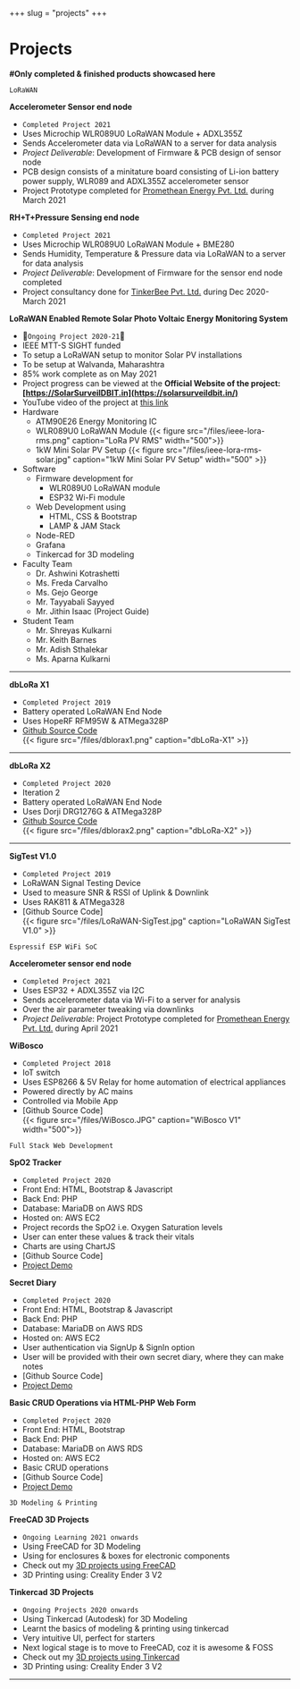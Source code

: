 +++ 
slug = "projects"
+++

# Projects
**#Only completed & finished products showcased here**

```
LoRaWAN
```

__Accelerometer Sensor end node__
- ```Completed Project 2021```
- Uses Microchip WLR089U0 LoRaWAN Module + ADXL355Z
- Sends Accelerometer data via LoRaWAN to a server for data analysis 
- *Project Deliverable*: Development of Firmware & PCB design of sensor node
- PCB design consists of a minitature board consisting of Li-ion battery power supply, WLR089 and ADXL355Z accelerometer sensor
- Project Prototype completed for [Promethean Energy Pvt. Ltd.](https://www.prometheanenergy.com/) during March 2021

__RH+T+Pressure Sensing end node__
- ```Completed Project 2021```
- Uses Microchip WLR089U0 LoRaWAN Module + BME280
- Sends Humidity, Temperature & Pressure data via LoRaWAN to a server for data analysis 
- *Project Deliverable*: Development of Firmware for the sensor end node completed
- Project consultancy done for [TinkerBee Pvt. Ltd.](https://www.tinkerbee.in/) during Dec 2020-March 2021

__LoRaWAN Enabled Remote Solar Photo Voltaic Energy Monitoring System__
- 🤩```Ongoing Project 2020-21```🤩
- IEEE MTT-S SIGHT funded
- To setup a LoRaWAN setup to monitor Solar PV installations
- To be setup at Walvanda, Maharashtra
- 85% work complete as on May 2021
- Project progress can be viewed at the **Official Website of the project: [https://SolarSurveilDBIT.in](https://solarsurveildbit.in/)**
- YouTube video of the project at [this link](https://www.youtube.com/watch?v=FI_uH7AuqU8)
- Hardware
  - ATM90E26 Energy Monitoring IC
  - WLR089U0 LoRaWAN Module
  {{< figure src="/files/ieee-lora-rms.png" caption="LoRa PV RMS" width="500">}}
  - 1kW Mini Solar PV Setup
  {{< figure src="/files/ieee-lora-rms-solar.jpg" caption="1kW Mini Solar PV Setup" width="500" >}}
- Software
  - Firmware development for
    - WLR089U0 LoRaWAN module
    - ESP32 Wi-Fi module
  - Web Development using
    - HTML, CSS & Bootstrap
    - LAMP & JAM Stack
  - Node-RED
  - Grafana
  - Tinkercad for 3D modeling
- Faculty Team
  - Dr. Ashwini Kotrashetti 
  - Ms. Freda Carvalho 
  - Ms. Gejo George  
  - Mr. Tayyabali Sayyed 
  - Mr. Jithin Isaac (Project Guide)
- Student Team
  - Mr. Shreyas Kulkarni
  - Mr. Keith Barnes
  - Mr. Adish Sthalekar
  - Ms. Aparna Kulkarni 
 

---
__dbLoRa X1__
- ```Completed Project 2019```
- Battery operated LoRaWAN End Node 
- Uses HopeRF RFM95W & ATMega328P
- [Github Source Code](https://github.com/jithinsisaac/dbLoRa-X1)  
{{< figure src="/files/dblorax1.png" caption="dbLoRa-X1" >}}
---
__dbLoRa X2__
- ```Completed Project 2020```
- Iteration 2
- Battery operated LoRaWAN End Node 
- Uses Dorji DRG1276G & ATMega328P
- [Github Source Code](https://github.com/jithinsisaac/dbLoRa-X2)  
{{< figure src="/files/dblorax2.png" caption="dbLoRa-X2" >}}
---
__SigTest V1.0__ 
- ```Completed Project 2019```
- LoRaWAN Signal Testing Device
- Used to measure SNR & RSSI of Uplink & Downlink
- Uses RAK811 & ATMega328
- [Github Source Code]  
{{< figure src="/files/LoRaWAN-SigTest.jpg" caption="LoRaWAN SigTest V1.0" >}}

```
Espressif ESP WiFi SoC
```
__Accelerometer sensor end node__
- ```Completed Project 2021```
- Uses ESP32 + ADXL355Z via I2C
- Sends accelerometer data via Wi-Fi to a server for analysis
- Over the air parameter tweaking via downlinks
- *Project Deliverable*: Project Prototype completed for [Promethean Energy Pvt. Ltd.](https://www.prometheanenergy.com/) during April 2021

__WiBosco__
- ```Completed Project 2018```
- IoT switch
- Uses ESP8266 & 5V Relay for home automation of electrical appliances
- Powered directly by AC mains
- Controlled via Mobile App
- [Github Source Code]  
{{< figure src="/files/WiBosco.JPG" caption="WiBosco V1" width="500">}}

```
Full Stack Web Development
```

__SpO2 Tracker__
- ```Completed Project 2020```
- Front End: HTML, Bootstrap & Javascript
- Back End: PHP
- Database: MariaDB on AWS RDS
- Hosted on: AWS EC2
- Project records the SpO2 i.e. Oxygen Saturation levels
- User can enter these values & track their vitals
- Charts are using ChartJS 
- [Github Source Code] 
- [Project Demo](https://www.dblabs.in/projects/fullstack/7-mysql/9SpO2tracker.php)

__Secret Diary__
- ```Completed Project 2020```
- Front End: HTML, Bootstrap & Javascript
- Back End: PHP
- Database: MariaDB on AWS RDS
- Hosted on: AWS EC2
- User authentication via SignUp & SignIn option
- User will be provided with their own secret diary, where they can make notes 
- [Github Source Code]  
- [Project Demo](https://dblabs.in/projects/fullstack/7-mysql/8SecretDiary-SignupLoginPage.php)

__Basic CRUD Operations via HTML-PHP Web Form__
- ```Completed Project 2020```
- Front End: HTML, Bootstrap 
- Back End: PHP
- Database: MariaDB on AWS RDS
- Hosted on: AWS EC2
- Basic CRUD operations
- [Github Source Code]  
- [Project Demo](https://dblabs.in/projects/fullstack/11-html-form/php/index.html)

```
3D Modeling & Printing
```

__FreeCAD 3D Projects__
- ```Ongoing Learning 2021 onwards```
- Using FreeCAD for 3D Modeling
- Using for enclosures & boxes for electronic components
- Check out my [3D projects using FreeCAD](https://github.com/jithinsisaac/FreeCAD-3D-projects)
- 3D Printing using: Creality Ender 3 V2

__Tinkercad 3D Projects__
- ```Ongoing Projects 2020 onwards```
- Using Tinkercad (Autodesk) for 3D Modeling
- Learnt the basics of modeling & printing using tinkercad
- Very intuitive UI, perfect for starters
- Next logical stage is to move to FreeCAD, coz it is awesome & FOSS
- Check out my [3D projects using Tinkercad](https://github.com/jithinsisaac/Tinkercad-3D-projects)
- 3D Printing using: Creality Ender 3 V2
---